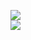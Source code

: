 [![](https://img.shields.io/badge/Made%20With-Github%20Spray-lightgrey.svg?style=for-the-badge&logo=github)](https://github.com/Annihil/github-spray#12427)  
[![](https://i.imgur.com/2DrTn0Z.gif)](https://github.com/Annihil/github-spray)